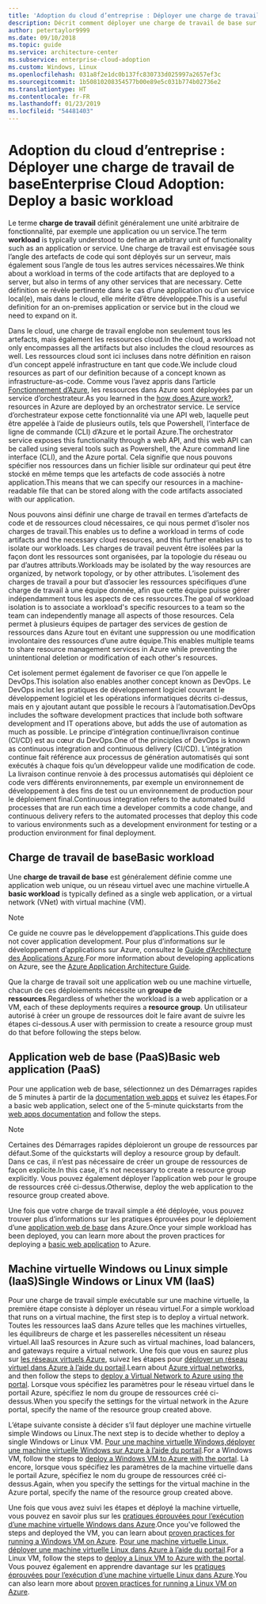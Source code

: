 ```yaml
---
title: 'Adoption du cloud d’entreprise : Déployer une charge de travail de base'
description: Décrit comment déployer une charge de travail de base sur Azure
author: petertaylor9999
ms.date: 09/10/2018
ms.topic: guide
ms.service: architecture-center
ms.subservice: enterprise-cloud-adoption
ms.custom: Windows, Linux
ms.openlocfilehash: 031a8f2e1dc0b137fc830733d025997a2657ef3c
ms.sourcegitcommit: 1b50810208354577b00e89e5c031b774b02736e2
ms.translationtype: HT
ms.contentlocale: fr-FR
ms.lasthandoff: 01/23/2019
ms.locfileid: "54481403"
---
```

# <a name="enterprise-cloud-adoption-deploy-a-basic-workload"></a><span data-ttu-id="deee2-103">Adoption du cloud d’entreprise : Déployer une charge de travail de base</span><span class="sxs-lookup"><span data-stu-id="deee2-103">Enterprise Cloud Adoption: Deploy a basic workload</span></span>

<span data-ttu-id="deee2-104">Le terme **charge de travail** définit généralement une unité arbitraire de fonctionnalité, par exemple une application ou un service.</span><span class="sxs-lookup"><span data-stu-id="deee2-104">The term **workload** is typically understood to define an arbitrary unit of functionality such as an application or service.</span></span> <span data-ttu-id="deee2-105">Une charge de travail est envisagée sous l’angle des artefacts de code qui sont déployés sur un serveur, mais également sous l’angle de tous les autres services nécessaires.</span><span class="sxs-lookup"><span data-stu-id="deee2-105">We think about a workload in terms of the code artifacts that are deployed to a server, but also in terms of any other services that are necessary.</span></span> <span data-ttu-id="deee2-106">Cette définition se révèle pertinente dans le cas d’une application ou d’un service local(e), mais dans le cloud, elle mérite d’être développée.</span><span class="sxs-lookup"><span data-stu-id="deee2-106">This is a useful definition for an on-premises application or service but in the cloud we need to expand on it.</span></span>

<span data-ttu-id="deee2-107">Dans le cloud, une charge de travail englobe non seulement tous les artefacts, mais également les ressources cloud.</span><span class="sxs-lookup"><span data-stu-id="deee2-107">In the cloud, a workload not only encompasses all the artifacts but also includes the cloud resources as well.</span></span> <span data-ttu-id="deee2-108">Les ressources cloud sont ici incluses dans notre définition en raison d’un concept appelé infrastructure en tant que code.</span><span class="sxs-lookup"><span data-stu-id="deee2-108">We include cloud resources as part of our definition because of a concept known as infrastructure-as-code.</span></span> <span data-ttu-id="deee2-109">Comme vous l’avez appris dans l’article [Fonctionnement d’Azure](../getting-started/what-is-azure.md), les ressources dans Azure sont déployées par un service d’orchestrateur.</span><span class="sxs-lookup"><span data-stu-id="deee2-109">As you learned in the [how does Azure work?](../getting-started/what-is-azure.md), resources in Azure are deployed by an orchestrator service.</span></span> <span data-ttu-id="deee2-110">Le service d’orchestrateur expose cette fonctionnalité via une API web, laquelle peut être appelée à l’aide de plusieurs outils, tels que Powershell, l’interface de ligne de commande (CLI) d’Azure et le portail Azure.</span><span class="sxs-lookup"><span data-stu-id="deee2-110">The orchestrator service exposes this functionality through a web API, and this web API can be called using several tools such as Powershell, the Azure command line interface (CLI), and the Azure portal.</span></span> <span data-ttu-id="deee2-111">Cela signifie que nous pouvons spécifier nos ressources dans un fichier lisible sur ordinateur qui peut être stocké en même temps que les artefacts de code associés à notre application.</span><span class="sxs-lookup"><span data-stu-id="deee2-111">This means that we can specify our resources in a machine-readable file that can be stored along with the code artifacts associated with our application.</span></span>

<span data-ttu-id="deee2-112">Nous pouvons ainsi définir une charge de travail en termes d’artefacts de code et de ressources cloud nécessaires, ce qui nous permet d’isoler nos charges de travail.</span><span class="sxs-lookup"><span data-stu-id="deee2-112">This enables us to define a workload in terms of code artifacts and the necessary cloud resources, and this further enables us to isolate our workloads.</span></span> <span data-ttu-id="deee2-113">Les charges de travail peuvent être isolées par la façon dont les ressources sont organisées, par la topologie du réseau ou par d’autres attributs.</span><span class="sxs-lookup"><span data-stu-id="deee2-113">Workloads may be isolated by the way resources are organized, by network topology, or by other attributes.</span></span> <span data-ttu-id="deee2-114">L’isolement des charges de travail a pour but d’associer les ressources spécifiques d’une charge de travail à une équipe donnée, afin que cette équipe puisse gérer indépendamment tous les aspects de ces ressources.</span><span class="sxs-lookup"><span data-stu-id="deee2-114">The goal of workload isolation is to associate a workload's specific resources to a team so the team can independently manage all aspects of those resources.</span></span> <span data-ttu-id="deee2-115">Cela permet à plusieurs équipes de partager des services de gestion de ressources dans Azure tout en évitant une suppression ou une modification involontaire des ressources d’une autre équipe.</span><span class="sxs-lookup"><span data-stu-id="deee2-115">This enables multiple teams to share resource management services in Azure while preventing the unintentional deletion or modification of each other's resources.</span></span>

<span data-ttu-id="deee2-116">Cet isolement permet également de favoriser ce que l’on appelle le DevOps.</span><span class="sxs-lookup"><span data-stu-id="deee2-116">This isolation also enables another concept known as DevOps.</span></span> <span data-ttu-id="deee2-117">Le DevOps inclut les pratiques de développement logiciel couvrant le développement logiciel et les opérations informatiques décrits ci-dessus, mais en y ajoutant autant que possible le recours à l’automatisation.</span><span class="sxs-lookup"><span data-stu-id="deee2-117">DevOps includes the software development practices that include both software development and IT operations above, but adds the use of automation as much as possible.</span></span> <span data-ttu-id="deee2-118">Le principe d’intégration continue/livraison continue (CI/CD) est au cœur du DevOps.</span><span class="sxs-lookup"><span data-stu-id="deee2-118">One of the principles of DevOps is known as continuous integration and continuous delivery (CI/CD).</span></span> <span data-ttu-id="deee2-119">L’intégration continue fait référence aux processus de génération automatisés qui sont exécutés à chaque fois qu’un développeur valide une modification de code. La livraison continue renvoie à des processus automatisés qui déploient ce code vers différents environnements, par exemple un environnement de développement à des fins de test ou un environnement de production pour le déploiement final.</span><span class="sxs-lookup"><span data-stu-id="deee2-119">Continuous integration refers to the automated build processes that are run each time a developer commits a code change, and continuous delivery refers to the automated processes that deploy this code to various environments such as a development environment for testing or a production environment for final deployment.</span></span>

## <a name="basic-workload"></a><span data-ttu-id="deee2-120">Charge de travail de base</span><span class="sxs-lookup"><span data-stu-id="deee2-120">Basic workload</span></span>

<span data-ttu-id="deee2-121">Une **charge de travail de base** est généralement définie comme une application web unique, ou un réseau virtuel avec une machine virtuelle.</span><span class="sxs-lookup"><span data-stu-id="deee2-121">A **basic workload** is typically defined as a single web application, or a virtual network (VNet) with virtual machine (VM).</span></span> 

> [!NOTE]
> <span data-ttu-id="deee2-122">Ce guide ne couvre pas le développement d’applications.</span><span class="sxs-lookup"><span data-stu-id="deee2-122">This guide does not cover application development.</span></span> <span data-ttu-id="deee2-123">Pour plus d’informations sur le développement d’applications sur Azure, consultez le [Guide d’Architecture des Applications Azure](/azure/architecture/guide/).</span><span class="sxs-lookup"><span data-stu-id="deee2-123">For more information about developing applications on Azure, see the [Azure Application Architecture Guide](/azure/architecture/guide/).</span></span>

<span data-ttu-id="deee2-124">Que la charge de travail soit une application web ou une machine virtuelle, chacun de ces déploiements nécessite un **groupe de ressources**.</span><span class="sxs-lookup"><span data-stu-id="deee2-124">Regardless of whether the workload is a web application or a VM, each of these deployments requires a **resource group**.</span></span> <span data-ttu-id="deee2-125">Un utilisateur autorisé à créer un groupe de ressources doit le faire avant de suivre les étapes ci-dessous.</span><span class="sxs-lookup"><span data-stu-id="deee2-125">A user with permission to create a resource group must do that before following the steps below.</span></span>

## <a name="basic-web-application-paas"></a><span data-ttu-id="deee2-126">Application web de base (PaaS)</span><span class="sxs-lookup"><span data-stu-id="deee2-126">Basic web application (PaaS)</span></span>

<span data-ttu-id="deee2-127">Pour une application web de base, sélectionnez un des Démarrages rapides de 5 minutes à partir de la [documentation web apps](/azure/app-service?toc=/azure/architecture/cloud-adoption-guide/toc.json) et suivez les étapes.</span><span class="sxs-lookup"><span data-stu-id="deee2-127">For a basic web application, select one of the 5-minute quickstarts from the [web apps documentation](/azure/app-service?toc=/azure/architecture/cloud-adoption-guide/toc.json) and follow the steps.</span></span> 

> [!NOTE]
> <span data-ttu-id="deee2-128">Certaines des Démarrages rapides déploieront un groupe de ressources par défaut.</span><span class="sxs-lookup"><span data-stu-id="deee2-128">Some of the quickstarts will deploy a resource group by default.</span></span> <span data-ttu-id="deee2-129">Dans ce cas, il n’est pas nécessaire de créer un groupe de ressources de façon explicite.</span><span class="sxs-lookup"><span data-stu-id="deee2-129">In this case, it's not necessary to create a resource group explicitly.</span></span> <span data-ttu-id="deee2-130">Vous pouvez également déployer l’application web pour le groupe de ressources créé ci-dessus.</span><span class="sxs-lookup"><span data-stu-id="deee2-130">Otherwise, deploy the web application to the resource group created above.</span></span>

<span data-ttu-id="deee2-131">Une fois que votre charge de travail simple a été déployée, vous pouvez trouver plus d’informations sur les pratiques éprouvées pour le déploiement d’une [application web de base](/azure/architecture/reference-architectures/app-service-web-app/basic-web-app?toc=/azure/architecture/cloud-adoption-guide/toc.json) dans Azure.</span><span class="sxs-lookup"><span data-stu-id="deee2-131">Once your simple workload has been deployed, you can learn more about the proven practices for deploying a [basic web application](/azure/architecture/reference-architectures/app-service-web-app/basic-web-app?toc=/azure/architecture/cloud-adoption-guide/toc.json) to Azure.</span></span>

## <a name="single-windows-or-linux-vm-iaas"></a><span data-ttu-id="deee2-132">Machine virtuelle Windows ou Linux simple (IaaS)</span><span class="sxs-lookup"><span data-stu-id="deee2-132">Single Windows or Linux VM (IaaS)</span></span>

<span data-ttu-id="deee2-133">Pour une charge de travail simple exécutable sur une machine virtuelle, la première étape consiste à déployer un réseau virtuel.</span><span class="sxs-lookup"><span data-stu-id="deee2-133">For a simple workload that runs on a virtual machine, the first step is to deploy a virtual network.</span></span> <span data-ttu-id="deee2-134">Toutes les ressources IaaS dans Azure telles que les machines virtuelles, les équilibreurs de charge et les passerelles nécessitent un réseau virtuel.</span><span class="sxs-lookup"><span data-stu-id="deee2-134">All IaaS resources in Azure such as virtual machines, load balancers, and gateways require a virtual network.</span></span> <span data-ttu-id="deee2-135">Une fois que vous en saurez plus sur [les réseaux virtuels Azure](/azure/virtual-network/virtual-networks-overview?toc=/azure/architecture/cloud-adoption-guide/toc.json), suivez les étapes pour [déployer un réseau virtuel dans Azure à l’aide du portail](/azure/virtual-network/quick-create-portal?toc=/azure/architecture/cloud-adoption-guide/toc.json).</span><span class="sxs-lookup"><span data-stu-id="deee2-135">Learn about [Azure virtual networks](/azure/virtual-network/virtual-networks-overview?toc=/azure/architecture/cloud-adoption-guide/toc.json), and then follow the steps to [deploy a Virtual Network to Azure using the portal](/azure/virtual-network/quick-create-portal?toc=/azure/architecture/cloud-adoption-guide/toc.json).</span></span> <span data-ttu-id="deee2-136">Lorsque vous spécifiez les paramètres pour le réseau virtuel dans le portail Azure, spécifiez le nom du groupe de ressources créé ci-dessus.</span><span class="sxs-lookup"><span data-stu-id="deee2-136">When you specify the settings for the virtual network in the Azure portal, specify the name of the resource group created above.</span></span>

<span data-ttu-id="deee2-137">L’étape suivante consiste à décider s’il faut déployer une machine virtuelle simple Windows ou Linux.</span><span class="sxs-lookup"><span data-stu-id="deee2-137">The next step is to decide whether to deploy a single Windows or Linux VM.</span></span> <span data-ttu-id="deee2-138">[Pour une machine virtuelle Windows,déployer une machine virtuelle Windows sur Azure à l’aide du portail](/azure/virtual-machines/windows/quick-create-portal?toc=/azure/architecture/cloud-adoption-guide/toc.json).</span><span class="sxs-lookup"><span data-stu-id="deee2-138">For a Windows VM, follow the steps to [deploy a Windows VM to Azure with the portal](/azure/virtual-machines/windows/quick-create-portal?toc=/azure/architecture/cloud-adoption-guide/toc.json).</span></span> <span data-ttu-id="deee2-139">Là encore, lorsque vous spécifiez les paramètres de la machine virtuelle dans le portail Azure, spécifiez le nom du groupe de ressources créé ci-dessus.</span><span class="sxs-lookup"><span data-stu-id="deee2-139">Again, when you specify the settings for the virtual machine in the Azure portal, specify the name of the resource group created above.</span></span>

<span data-ttu-id="deee2-140">Une fois que vous avez suivi les étapes et déployé la machine virtuelle, vous pouvez en savoir plus sur les [pratiques éprouvées pour l’exécution d’une machine virtuelle Windows dans Azure](/azure/architecture/reference-architectures/virtual-machines-windows/single-vm?toc=/azure/architecture/cloud-adoption-guide/toc.json).</span><span class="sxs-lookup"><span data-stu-id="deee2-140">Once you've followed the steps and deployed the VM, you can learn about [proven practices for running a Windows VM on Azure](/azure/architecture/reference-architectures/virtual-machines-windows/single-vm?toc=/azure/architecture/cloud-adoption-guide/toc.json).</span></span> <span data-ttu-id="deee2-141">[Pour une machine virtuelle Linux, déployer une machine virtuelle Linux dans Azure à l’aide du portail](/azure/virtual-machines/linux/quick-create-portal?toc=/azure/architecture/cloud-adoption-guide/toc.json).</span><span class="sxs-lookup"><span data-stu-id="deee2-141">For a Linux VM, follow the steps to [deploy a Linux VM to Azure with the portal](/azure/virtual-machines/linux/quick-create-portal?toc=/azure/architecture/cloud-adoption-guide/toc.json).</span></span> <span data-ttu-id="deee2-142">Vous pouvez également en apprendre davantage sur les [pratiques éprouvées pour l’exécution d’une machine virtuelle Linux dans Azure](/azure/architecture/reference-architectures/virtual-machines-linux/single-vm?toc=/azure/architecture/cloud-adoption-guide/toc.json).</span><span class="sxs-lookup"><span data-stu-id="deee2-142">You can also learn more about [proven practices for running a Linux VM on Azure](/azure/architecture/reference-architectures/virtual-machines-linux/single-vm?toc=/azure/architecture/cloud-adoption-guide/toc.json).</span></span>
